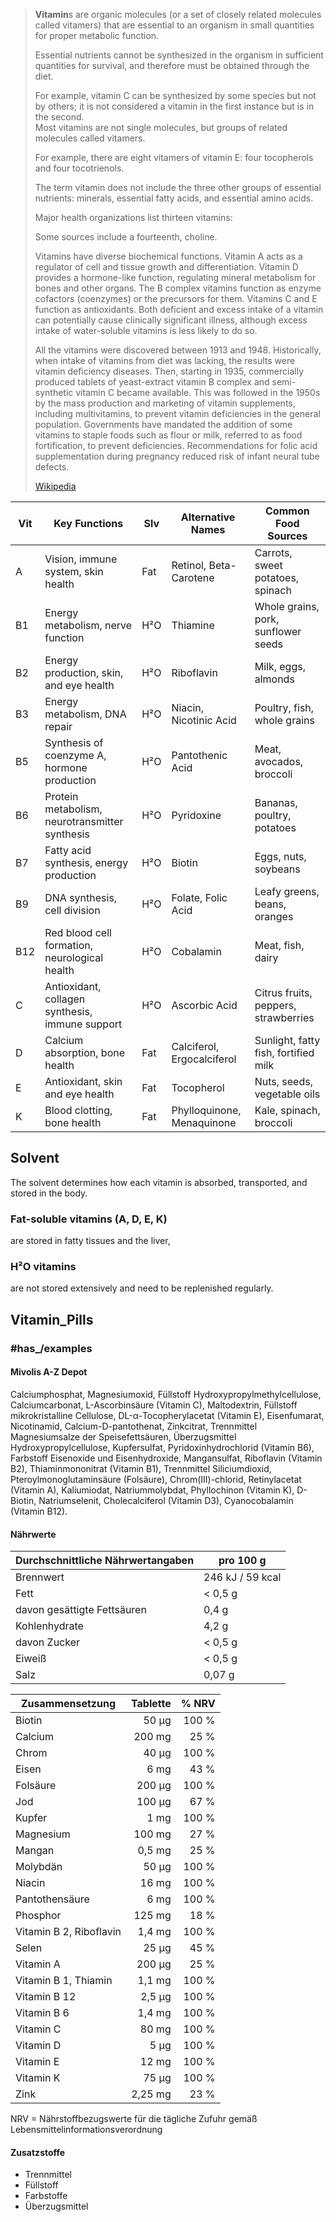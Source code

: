 
> **Vitamin**s are organic molecules (or a set of closely related molecules called vitamers) 
> that are essential to an organism in small quantities for proper metabolic function. 
> 
> Essential nutrients cannot be synthesized in the organism in sufficient quantities for survival, 
> and therefore must be obtained through the diet. 
> 
> For example, vitamin C can be synthesized by some species but not by others; 
> it is not considered a vitamin in the first instance but is in the second.  
> Most vitamins are not single molecules, but groups of related molecules called vitamers. 
> 
> For example, there are eight vitamers of vitamin E: four tocopherols and four tocotrienols.
>
> The term vitamin does not include the three other groups of essential nutrients: 
> minerals, essential fatty acids, and essential amino acids.
>
> Major health organizations list thirteen vitamins:
>
> Some sources include a fourteenth, choline.
>
> Vitamins have diverse biochemical functions. Vitamin A acts as a regulator of cell and tissue growth and differentiation. Vitamin D provides a hormone-like function, regulating mineral metabolism for bones and other organs. The B complex vitamins function as enzyme cofactors (coenzymes) or the precursors for them. Vitamins C and E function as antioxidants. Both deficient and excess intake of a vitamin can potentially cause clinically significant illness, although excess intake of water-soluble vitamins is less likely to do so.
>
> All the vitamins were discovered between 1913 and 1948. Historically, when intake of vitamins from diet was lacking, the results were vitamin deficiency diseases. Then, starting in 1935, commercially produced tablets of yeast-extract vitamin B complex and semi-synthetic vitamin C became available. This was followed in the 1950s by the mass production and marketing of vitamin supplements, including multivitamins, to prevent vitamin deficiencies in the general population. Governments have mandated the addition of some vitamins to staple foods such as flour or milk, referred to as food fortification, to prevent deficiencies. Recommendations for folic acid supplementation during pregnancy reduced risk of infant neural tube defects.
>
> [Wikipedia](https://en.wikipedia.org/wiki/Vitamin)


| Vit | Key Functions                                   | Slv | Alternative Names          | Common Food Sources                  |
| --- | ----------------------------------------------- | --- | -------------------------- | ------------------------------------ |
| A   | Vision, immune system, skin health              | Fat | Retinol, Beta-Carotene     | Carrots, sweet potatoes, spinach     |
| B1  | Energy metabolism, nerve function               | H²O | Thiamine                   | Whole grains, pork, sunflower seeds  |
| B2  | Energy production, skin, and eye health         | H²O | Riboflavin                 | Milk, eggs, almonds                  |
| B3  | Energy metabolism, DNA repair                   | H²O | Niacin, Nicotinic Acid     | Poultry, fish, whole grains          |
| B5  | Synthesis of coenzyme A, hormone production     | H²O | Pantothenic Acid           | Meat, avocados, broccoli             |
| B6  | Protein metabolism, neurotransmitter synthesis  | H²O | Pyridoxine                 | Bananas, poultry, potatoes           |
| B7  | Fatty acid synthesis, energy production         | H²O | Biotin                     | Eggs, nuts, soybeans                 |
| B9  | DNA synthesis, cell division                    | H²O | Folate, Folic Acid         | Leafy greens, beans, oranges         |
| B12 | Red blood cell formation, neurological health   | H²O | Cobalamin                  | Meat, fish, dairy                    |
| C   | Antioxidant, collagen synthesis, immune support | H²O | Ascorbic Acid              | Citrus fruits, peppers, strawberries |
| D   | Calcium absorption, bone health                 | Fat | Calciferol, Ergocalciferol | Sunlight, fatty fish, fortified milk |
| E   | Antioxidant, skin and eye health                | Fat | Tocopherol                 | Nuts, seeds, vegetable oils          |
| K   | Blood clotting, bone health                     | Fat | Phylloquinone, Menaquinone | Kale, spinach, broccoli              |

## Solvent 

The solvent determines how each vitamin is absorbed, transported, and stored in the body. 
### Fat-soluble vitamins (A, D, E, K) 
are stored in fatty tissues and the liver,  

### H²O vitamins 
are not stored extensively and need to be replenished regularly.


## Vitamin_Pills 

### #has_/examples 

#### Mivolis A-Z Depot 

Calciumphosphat, Magnesiumoxid, Füllstoff Hydroxypropylmethylcellulose, Calciumcarbonat, L-Ascorbinsäure (Vitamin C), Maltodextrin, Füllstoff mikrokristalline Cellulose, DL-α-Tocopherylacetat (Vitamin E), Eisenfumarat, Nicotinamid, Calcium-D-pantothenat, Zinkcitrat, Trennmittel Magnesiumsalze der Speisefettsäuren, Überzugsmittel Hydroxypropylcellulose, Kupfersulfat, Pyridoxinhydrochlorid (Vitamin B6), Farbstoff Eisenoxide und Eisenhydroxide, Mangansulfat, Riboflavin (Vitamin B2), Thiaminmononitrat (Vitamin B1), Trennmittel Siliciumdioxid, Pteroylmonoglutaminsäure (Folsäure), Chrom(III)-chlorid, Retinylacetat (Vitamin A), Kaliumiodat, Natriummolybdat, Phyllochinon (Vitamin K), D-Biotin, Natriumselenit, Cholecalciferol (Vitamin D3), Cyanocobalamin (Vitamin B12).

#### Nährwerte

|Durchschnittliche Nährwertangaben|pro 100 g|
|---|---|
|Brennwert|246 kJ / 59 kcal|
|Fett|< 0,5 g|
|davon gesättigte Fettsäuren|0,4 g|
|Kohlenhydrate|4,2 g|
|davon Zucker|< 0,5 g|
|Eiweiß|< 0,5 g|
|Salz|0,07 g|

| Zusammensetzung         | Tablette | % NRV |
| ----------------------- | -------: | ----: |
| Biotin                  |    50 µg | 100 % |
| Calcium                 |   200 mg |  25 % |
| Chrom                   |    40 µg | 100 % |
| Eisen                   |     6 mg |  43 % |
| Folsäure                |   200 µg | 100 % |
| Jod                     |   100 µg |  67 % |
| Kupfer                  |     1 mg | 100 % |
| Magnesium               |   100 mg |  27 % |
| Mangan                  |   0,5 mg |  25 % |
| Molybdän                |    50 µg | 100 % |
| Niacin                  |    16 mg | 100 % |
| Pantothensäure          |     6 mg | 100 % |
| Phosphor                |   125 mg |  18 % |
| Vitamin B 2, Riboflavin |   1,4 mg | 100 % |
| Selen                   |    25 µg |  45 % |
| Vitamin A               |   200 µg |  25 % |
| Vitamin B 1, Thiamin    |   1,1 mg | 100 % |
| Vitamin B 12            |   2,5 µg | 100 % |
| Vitamin B 6             |   1,4 mg | 100 % |
| Vitamin C               |    80 mg | 100 % |
| Vitamin D               |     5 µg | 100 % |
| Vitamin E               |    12 mg | 100 % |
| Vitamin K               |    75 µg | 100 % |
| Zink                    |  2,25 mg |  23 % |

NRV = Nährstoffbezugswerte für die tägliche Zufuhr gemäß Lebensmittelinformationsverordnung

#### Zusatzstoffe

- Trennmittel 
- Füllstoff 
- Farbstoffe 
- Überzugsmittel

